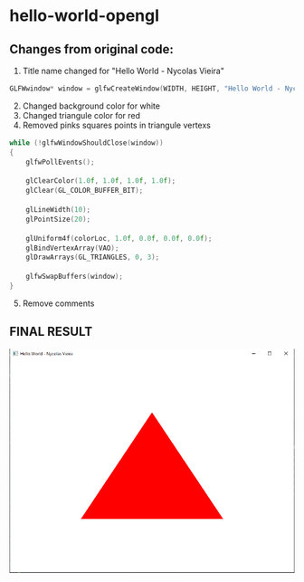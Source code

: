 # hello-world-opengl

## Changes from original code:
1. Title name changed for "Hello World - Nycolas Vieira"
```cpp
GLFWwindow* window = glfwCreateWindow(WIDTH, HEIGHT, "Hello World - Nycolas Vieira", nullptr, nullptr);
```

2. Changed background color for white
3. Changed triangule color for red
4. Removed pinks squares points in triangule vertexs
```cpp
while (!glfwWindowShouldClose(window))
{
    glfwPollEvents();

    glClearColor(1.0f, 1.0f, 1.0f, 1.0f);
    glClear(GL_COLOR_BUFFER_BIT);

    glLineWidth(10);
    glPointSize(20);

    glUniform4f(colorLoc, 1.0f, 0.0f, 0.0f, 0.0f);
    glBindVertexArray(VAO);
    glDrawArrays(GL_TRIANGLES, 0, 3);

    glfwSwapBuffers(window);
}
```

5. Remove comments

## FINAL RESULT
![Image](image.png "Image")